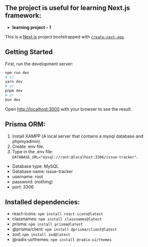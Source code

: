 ## The project is useful for learning Next.js framework:

- **learning project - 1**

This is a [Next.js](https://nextjs.org) project bootstrapped with [`create-next-app`](https://nextjs.org/docs/app/api-reference/cli/create-next-app).

## Getting Started

First, run the development server:

```bash
npm run dev
# or
yarn dev
# or
pnpm dev
# or
bun dev
```

Open [http://localhost:3000](http://localhost:3000) with your browser to see the result.

## Prisma ORM:

1. Install XAMPP (A local server that contains a mysql database and phpmyadmin).
2. Create .env file.
3. Type in the .env file: `DATABASE_URL="mysql://root:@localhost:3306/issue-tracker"`.

- Database type: MySQL
- Database name: issue-tracker
- username: root
- password: (nothing)
- port: 3306

## Installed dependencies:

- react-icons: `npm install react-icons@latest`
- classnames: `npm install classnames@latest`
- prisma: `npm install prisma@latest`
- @prisma/client: `npm install @prisma/client@latest`
- zod: `npm install zod@latest`
- @radix-ui/themes: `npm install @radix-ui/themes`
